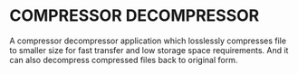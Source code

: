 # COMPRESSOR DECOMPRESSOR
A compressor decompressor application which losslessly compresses file to smaller size for fast transfer and low storage space requirements. And it can also decompress compressed files back to original form.
